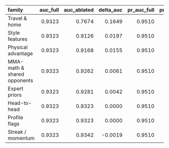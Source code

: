 | family                      |   auc_full |   auc_ablated |   delta_auc |   pr_auc_full |   pr_auc_ablated |   delta_pr_auc |   brier_full |   brier_ablated |   delta_brier |   logloss_full |   logloss_ablated |   delta_logloss |
|:----------------------------|-----------:|--------------:|------------:|--------------:|-----------------:|---------------:|-------------:|----------------:|--------------:|---------------:|------------------:|----------------:|
| Travel & home               |     0.9323 |        0.7674 |      0.1649 |        0.9510 |           0.8324 |         0.1186 |       0.1102 |          0.1970 |        0.0868 |         0.3429 |            0.5790 |          0.2361 |
| Style features              |     0.9323 |        0.9126 |      0.0197 |        0.9510 |           0.9349 |         0.0162 |       0.1102 |          0.1176 |        0.0074 |         0.3429 |            0.3781 |          0.0352 |
| Physical advantage          |     0.9323 |        0.9168 |      0.0155 |        0.9510 |           0.9416 |         0.0094 |       0.1102 |          0.1204 |        0.0102 |         0.3429 |            0.3681 |          0.0252 |
| MMA-math & shared opponents |     0.9323 |        0.9262 |      0.0061 |        0.9510 |           0.9474 |         0.0036 |       0.1102 |          0.1114 |        0.0013 |         0.3429 |            0.3480 |          0.0051 |
| Expert priors               |     0.9323 |        0.9281 |      0.0042 |        0.9510 |           0.9436 |         0.0074 |       0.1102 |          0.1060 |       -0.0041 |         0.3429 |            0.3504 |          0.0075 |
| Head-to-head                |     0.9323 |        0.9323 |      0.0000 |        0.9510 |           0.9510 |         0.0000 |       0.1102 |          0.1102 |        0.0000 |         0.3429 |            0.3429 |          0.0000 |
| Profile flags               |     0.9323 |        0.9323 |      0.0000 |        0.9510 |           0.9510 |         0.0000 |       0.1102 |          0.1102 |        0.0000 |         0.3429 |            0.3429 |          0.0000 |
| Streak / momentum           |     0.9323 |        0.9342 |     -0.0019 |        0.9510 |           0.9552 |        -0.0042 |       0.1102 |          0.1049 |       -0.0052 |         0.3429 |            0.3352 |         -0.0077 |